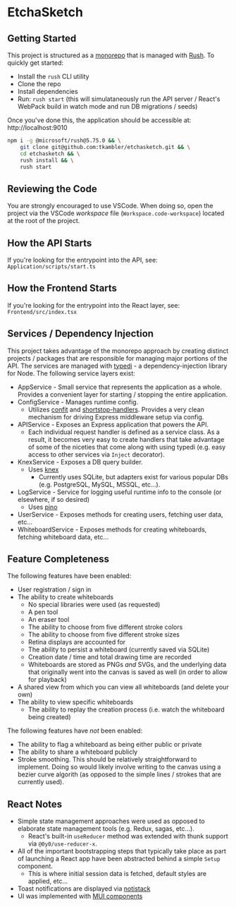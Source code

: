 # EtchaSketch

## Getting Started

This project is structured as a [monorepo](https://en.wikipedia.org/wiki/Monorepo) that is managed with [Rush](https://rushjs.io). To quickly get started:

- Install the `rush` CLI utility
- Clone the repo
- Install dependencies
- Run: `rush start` (this will simulataneously run the API server / React's WebPack build in watch mode and run DB migrations / seeds)

Once you've done this, the application should be accessible at: http://localhost:9010

```bash title="Cloning the repository, installing dependencies, and launching the service"
npm i -g @microsoft/rush@5.75.0 && \
    git clone git@github.com:tkambler/etchasketch.git && \
    cd etchasketch && \
    rush install && \
    rush start
```

## Reviewing the Code

You are strongly encouraged to use VSCode. When doing so, open the project via the VSCode _workspace_ file (`Workspace.code-workspace`) located at the root of the project.

## How the API Starts

If you're looking for the entrypoint into the API, see: `Application/scripts/start.ts`

## How the Frontend Starts

If you're looking for the entrypoint into the React layer, see: `Frontend/src/index.tsx`

## Services / Dependency Injection

This project takes advantage of the monorepo approach by creating distinct projects / packages that are responsible for managing major portions of the API. The services are managed with [typedi](https://docs.typestack.community/typedi/) - a dependency-injection library for Node. The following service layers exist:

- AppService - Small service that represents the application as a whole. Provides a convenient layer for starting / stopping the entire application.
- ConfigService - Manages runtime config.
    - Utilizes [confit](https://github.com/krakenjs/confit) and [shortstop-handlers](https://github.com/krakenjs/shortstop-handlers). Provides a very clean mechanism for driving Express middleware setup via config.
- APIService - Exposes an Express application that powers the API.
    - Each individual request handler is defined as a service class. As a result, it becomes very easy to create handlers that take advantage of some of the niceties that come along with using typedi (e.g. easy access to other services via `Inject` decorator).
- KnexService - Exposes a DB query builder.
    - Uses [knex](https://knexjs.org/)
        - Currently uses SQLite, but adapters exist for various popular DBs (e.g. PostgreSQL, MySQL, MSSQL, etc...).
- LogService - Service for logging useful runtime info to the console (or elsewhere, if so desired)
    - Uses [pino](https://github.com/pinojs/pino)
- UserService - Exposes methods for creating users, fetching user data, etc...
- WhiteboardService - Exposes methods for creating whiteboards, fetching whiteboard data, etc...

## Feature Completeness

The following features have been enabled:

- User registration / sign in
- The ability to create whiteboards
    - No special libraries were used (as requested)
    - A pen tool
    - An eraser tool
    - The ability to choose from five different stroke colors
    - The ability to choose from five different stroke sizes
    - Retina displays are accounted for
    - The ability to persist a whiteboard (currently saved via SQLite)
    - Creation date / time and total drawing time are recorded
    - Whiteboards are stored as PNGs *and* SVGs, and the underlying data that originally went into the canvas is saved as well (in order to allow for playback)
- A shared view from which you can view all whiteboards (and delete your own)
- The ability to view specific whiteboards
    - The ability to replay the creation process (i.e. watch the whiteboard being created)

The following features have *not* been enabled:

- The ability to flag a whiteboard as being either public or private
- The ability to share a whiteboard publicly
- Stroke smoothing. This should be relatively straightforward to implement. Doing so would likely involve writing to the canvas using a bezier curve algorith (as opposed to the simple lines / strokes that are currently used).

## React Notes

- Simple state management approaches were used as opposed to elaborate state management tools (e.g. Redux, sagas, etc...).
    - React's built-in `useReducer` method was extended with thunk support via `@0y0/use-reducer-x`.
- All of the important bootstrapping steps that typically take place as part of launching a React app have been abstracted behind a simple `Setup` component.
    - This is where initial session data is fetched, default styles are applied, etc...
- Toast notifications are displayed via [notistack](https://github.com/iamhosseindhv/notistack)
- UI was implemented with [MUI components](https://mui.com/)
